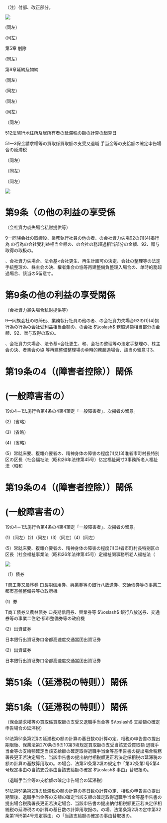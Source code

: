 （注）付部、改正部分。

![](https://www.nta.go.jp/tmp/d778b6a5-bc26-4b16-b220-139514b5cb95/images/3e1594a73e1983bc05f6119732307ecfc7b02f0cc006d30474b121e18d7e7988.jpg)

(同左)

(同左)

第5章 削除

(同左)

第6章延納及物納

(同左)

(同左)

(同左)

(同左)

（同左）

512法施行地住所及居所有者の延滞税の额の計算の起算日

51一3保金請求權等の買取係買取额の支受又退職 手当金等の支給额の確定申告場合の延滞税

（同左）

（同左）

（同左）

![](https://www.nta.go.jp/tmp/d778b6a5-bc26-4b16-b220-139514b5cb95/images/eb2eb8667a1a5cc869b44bc1b793a754f8da9f909579ff7d22bacdd5f83b7287.jpg)

# 第9条（の他の利益の享受係

（会社資力裘失場合私财提供等）

9一同族会社の取缔役、業務執行社員の他の者、の会社資力失場92の(1)(4)揭行為 の行為の会社受利益相当金额の、の会社の務超過相当部分の金额、92、贈与取得の取极の。

、会社資力失場合、法令基<会社更生、再生計画可の決定、会社の整理等の法定手統整理の、株主会の決、權者集会の協等再建整備負整理入場合の、单時的務超過場合、該当の5留意寸。

# 第9条の他の利益の享受閑係

（会社資力裘失場合私财提供等）

9一同族会社の取缔役、業務執行社員の他の者、の会社資力失場合92の(1)(4)揭行為の行為の会社受利益相当金额の、の会社 $\\oslash$ 務超過额相当部分の金额、92、贈与取得の取の。

、会社資力失場合、法令基<会社更生、和、会社の整理等の法定手整理の、株主会の決、者集会の協 等再建整備整理場の单時的務超過場合、該当の留意寸3。

# 第19条の4（(障害者控除））閑係

# (一般障害者の）

19の4－1法施行令第4条の4第4頂定「一般障害者」、次揭者の留意。

(2)（省略）

(3)（省略）

(4)（省略）

(5）常就床要、複雜介要者の、精神身体の障害の程度(1)又(3)准者市町村長特别区の区長（社会福祉法（昭和26年法律第45号）亿定福祉阙寸3事務所老人福祉法（昭和

# 第19条の4（(障害者控除））閑係

# (一般障害者の）

19の4－1法施行令第4条の4第4頂定「一般障害者」、次揭者の留意。

(1)（同左）(2)（同左）(3)（同左）(4)（同左）

(5）常就床要、複雜介要者の、精神身体の障害の程度(1)(3)者市町村長特别区の区長（社会福祉事業法（昭和26年法律第45号）定福祉関事務所老人福祉法（

![](https://www.nta.go.jp/tmp/d778b6a5-bc26-4b16-b220-139514b5cb95/images/4fb67d6a63dd77ebd4803f110897d0bf090b3c60b0a8403cd7b4e40bcf7521f0.jpg)

（1）债券

T商工券又晨林券 口長期信用券、興業券等の銀行八放送券、交通债券等の事業二都市基盤整備券等の政府機

(1）券

T商工债券又農林债券 口長期信用券、興業券等 $\\oslash$ 銀行八放送券、交通券等の事業二住宅·都市整備券等の政府機

(2）出資证券

日本銀行出資证券口帝都高速度交通當团出資证券

(2）出資证券

日本銀行出資证券口帝都高速度交通當团出資证券

# 第51条（（延滞税の特则））閑係

# 第51条（（延滞税の特则））閑係

（保金請求權等の買取係買取额の支受又退職手当金等 $\\oslash$ 支給额の確定申告場合の延滞税）

51法第51条第2頂の延滞税の额の計算の基日数の計算の定、相税の申告書の提出期限後、保業法第270条の6の10第3填规定買取额の支受当該支受買取额 退職手当金等の支給额確定当該支給额の確定取得退職手当金等基申告書の提出場合税務署長更正若決定場合、当該申告書の提出納付相税额更正若決定係相税の延滞税の额の計算の基数算用取の。の場合、法第51条第2填の规定中「第32条第1号5第4号规定事由の当該支受事由当該支給额の確定 $\\oslash$ 事由」替取报の。

（退職手当金等の支給额の確定申告場合の延滞税）

51法第51条第2頂の延滞税の额の計算の基日数の計算の定、相税の申告書の提出期限後、退職手当金等の支额の確定当該支额の確定取得退職手当金等基申告書の提出場合税務署長更正若決定場合、当該申告書の提出納付相税额更正若决定係相統税の延滞税のの計算の基日数の計算用取报の。の場、法第条第2填の定中第32条第1号5第4号规定事由」の「当該支給额の確定の事由替取极の。